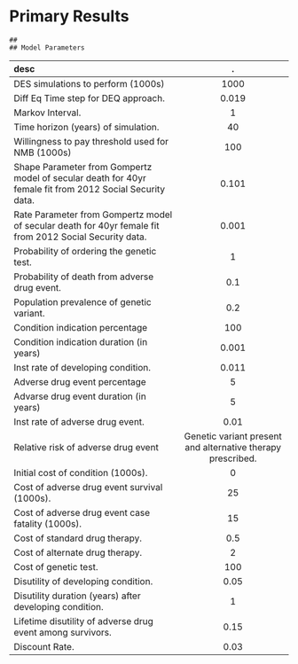 Primary Results
================

    ## 
    ## Model Parameters

| desc                                                                                                     |                              .                              |
| :------------------------------------------------------------------------------------------------------- | :---------------------------------------------------------: |
| DES simulations to perform (1000s)                                                                       |                            1000                             |
| Diff Eq Time step for DEQ approach.                                                                      |                            0.019                            |
| Markov Interval.                                                                                         |                              1                              |
| Time horizon (years) of simulation.                                                                      |                             40                              |
| Willingness to pay threshold used for NMB (1000s)                                                        |                             100                             |
| Shape Parameter from Gompertz model of secular death for 40yr female fit from 2012 Social Security data. |                            0.101                            |
| Rate Parameter from Gompertz model of secular death for 40yr female fit from 2012 Social Security data.  |                            0.001                            |
| Probability of ordering the genetic test.                                                                |                              1                              |
| Probability of death from adverse drug event.                                                            |                             0.1                             |
| Population prevalence of genetic variant.                                                                |                             0.2                             |
| Condition indication percentage                                                                          |                             100                             |
| Condition indication duration (in years)                                                                 |                            0.001                            |
| Inst rate of developing condition.                                                                       |                            0.011                            |
| Adverse drug event percentage                                                                            |                              5                              |
| Advarse drug event duration (in years)                                                                   |                              5                              |
| Inst rate of adverse drug event.                                                                         |                            0.01                             |
| Relative risk of adverse drug event                                                                      | Genetic variant present and alternative therapy prescribed. |
| Initial cost of condition (1000s).                                                                       |                              0                              |
| Cost of adverse drug event survival (1000s).                                                             |                             25                              |
| Cost of adverse drug event case fatality (1000s).                                                        |                             15                              |
| Cost of standard drug therapy.                                                                           |                             0.5                             |
| Cost of alternate drug therapy.                                                                          |                              2                              |
| Cost of genetic test.                                                                                    |                             100                             |
| Disutility of developing condition.                                                                      |                            0.05                             |
| Disutility duration (years) after developing condition.                                                  |                              1                              |
| Lifetime disutility of adverse drug event among survivors.                                               |                            0.15                             |
| Discount Rate.                                                                                           |                            0.03                             |

